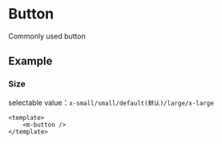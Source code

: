 # Button

Commonly used button

## Example

### Size

selectable value：`x-small/small/default(默认)/large/x-large`

```
<template>
    <m-button />
</template>
```